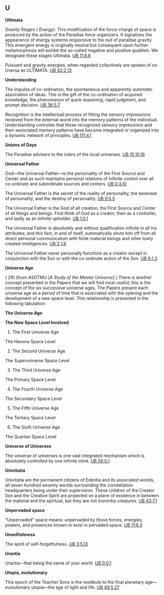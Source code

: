 


## U

**Ultimata**  
  

_Gravity Stages ( Energy)_. This modification of the force-charge of space is produced by the action of the Paradise force organizers. It signalizes the appearance of energy systems responsive to the null of paradise gravity. This emergent energy is originally neutral but consequent upon further metamorphosis will exhibit the so-called negative and positive qualities. We designate these stages Ultimata. [UB 11:8.6](/en/The_Urantia_Book/11#p8_6)

  
  
Puissant and gravity energies, when regarded collectively are spoken of on Uversa as ULTIMATA. [UB 42:2.13](/en/The_Urantia_Book/42#p2_13)  
  

**Understanding**  
  

The impulse of co-ordination, the spontaneous and apparently automatic association of ideas. This is the gift of the co-ordination of acquired knowledge, the phenomenon of quick reasoning, rapid judgment, and prompt decision. [UB 36:5.7](/en/The_Urantia_Book/36#p5_7)  
  
Recognition is the intellectual process of fitting the sensory impressions received from the external world into the memory patterns of the individual. Understanding connotes that these recognized sensory impressions and their associated memory patterns have become integrated or organized into a dynamic network of principles. [UB 111:4.1](/en/The_Urantia_Book/111#p4_1)  
  

**Unions of Days**  
  

The Paradise advisers to the rulers of the local universes. [UB 15:10.16](/en/The_Urantia_Book/15#p10_16)  
  

**Universal Father**  
  

God—the Universal Father—is the personality of the First Source and Center and as such maintains personal relations of Infinite control over all co-ordinate and subordinate sources and centers. [UB 0:3.10](https://www.urantia.org/urantia-book-standardized/foreword#U0_3_10)  
  
The Universal Father is the secret of the reality of personality, the bestowal of personality, and the destiny of personality. [UB 0:5.5](https://www.urantia.org/urantia-book-standardized/foreword#U0_5_5)  
  
The Universal Father is the God of all creation, the First Source and Center of all things and beings. First think of God as a creator, then as a controller, and lastly as an infinite upholder. [UB 1:0.1](/en/The_Urantia_Book/1#p0_1)  
  
The Universal Father is absolutely and without qualification infinite in all his attributes; and this fact, in and of itself, automatically shuts him off from all direct personal communication with finite material beings and other lowly created intelligences. [UB 2:1.6](/en/The_Urantia_Book/2#p1_6)  
  
The Universal Father never personally functions as a creator except in conjunction with the Son or with the co-ordinate action of the Son. [UB 6:1.3](/en/The_Urantia_Book/6#p1_3)  
  

**Universe Age**  
  

( 29) (from ASOTMU \[_A Study of the Master Universe_\] ) There is another concept presented in the Papers that we will find most useful; this is the concept of the six successive universe ages. The Papers present each universe age as a period of time that is associated with the opening and the development of a new space level. This relationship is presented in the following tabulation:  
  

**The Universe Age**

**The New Space Level Involved**

1. The First Universe Age

The Havona Space Level

2. The Second Universe Age

The Superuniverse Space Level

3. The Third Universe Age

The Primary Space Level

4. The Fourth Universe Age

The Secondary Space Level

5. The Fifth Universe Age

The Tertiary Space Level

6. The Sixth Universe Age

The Quartan Space Level

  
  

**Universe of Universes**  
  

The universe of universes is one vast integrated mechanism which is absolutely controlled by one infinite mind. [UB 56:0.1](/en/The_Urantia_Book/56#p0_1)  
  

**Univitatia**  
  

Univitatia are the permanent citizens of Edentia and its associated worlds, all seven hundred seventy worlds surrounding the constellation headquarters being under their supervision. These children of the Creator Son and the Creative Spirit are projected on a plane of existence in between the material and the spiritual, but they are not morontia creatures. [UB 43:7.1](/en/The_Urantia_Book/43#p7_1)  
  

**Unpervaded space**  
  

“Unpervaded” space means: unpervaded by those forces, energies, powers, and presences known to exist in pervaded space. [UB 11:6.3](/en/The_Urantia_Book/11#p6_3)  
  

**Unselfishness**  
  

The spirit of self-forgetfulness. [UB 3:5.13](/en/The_Urantia_Book/3#p5_13)  
  

**Urantia**  
  

Urantia—that being the name of your world. [UB 0:0.1](https://www.urantia.org/urantia-book-standardized/foreword#U0_0_1)  
  

**Utopia, evolutionary**  
  

This epoch of the Teacher Sons is the vestibule to the final planetary age—evolutionary utopia—the age of light and life. [UB 49:5.27](/en/The_Urantia_Book/49#p5_27)